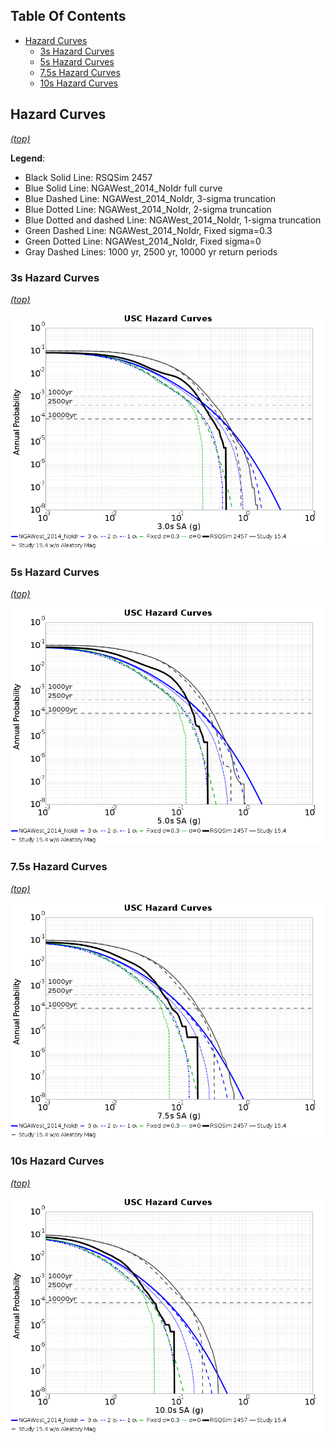 ## Table Of Contents
* [Hazard Curves](#hazard-curves)
  * [3s Hazard Curves](#3s-hazard-curves)
  * [5s Hazard Curves](#5s-hazard-curves)
  * [7.5s Hazard Curves](#75s-hazard-curves)
  * [10s Hazard Curves](#10s-hazard-curves)
## Hazard Curves
*[(top)](#table-of-contents)*

**Legend**:
* Black Solid Line: RSQSim 2457
* Blue Solid Line: NGAWest_2014_NoIdr full curve
* Blue Dashed Line: NGAWest_2014_NoIdr, 3-sigma truncation
* Blue Dotted Line: NGAWest_2014_NoIdr, 2-sigma truncation
* Blue Dotted and dashed Line: NGAWest_2014_NoIdr, 1-sigma truncation
* Green Dashed Line: NGAWest_2014_NoIdr, Fixed sigma=0.3
* Green Dotted Line: NGAWest_2014_NoIdr, Fixed sigma=0
* Gray Dashed Lines: 1000 yr, 2500 yr, 10000 yr return periods

### 3s Hazard Curves
*[(top)](#table-of-contents)*

![Hazard Curve](resources/USC_curves_3.0s_NGAWest_2014_NoIdr.png)

### 5s Hazard Curves
*[(top)](#table-of-contents)*

![Hazard Curve](resources/USC_curves_5.0s_NGAWest_2014_NoIdr.png)

### 7.5s Hazard Curves
*[(top)](#table-of-contents)*

![Hazard Curve](resources/USC_curves_7.5s_NGAWest_2014_NoIdr.png)

### 10s Hazard Curves
*[(top)](#table-of-contents)*

![Hazard Curve](resources/USC_curves_10.0s_NGAWest_2014_NoIdr.png)

